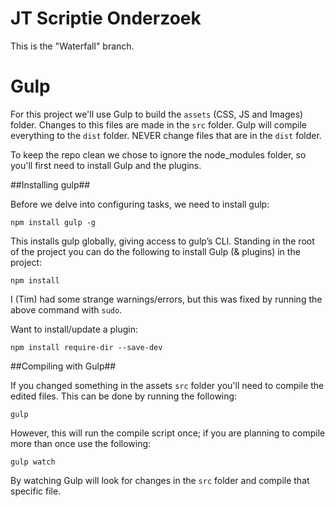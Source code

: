 JT Scriptie Onderzoek
==

This is the "Waterfall" branch.

Gulp
==

For this project we'll use Gulp to build the `assets` (CSS, JS and Images) folder. Changes to this files are made in the `src` folder. Gulp will compile everything to the `dist` folder. NEVER change files that are in the `dist` folder.

To keep the repo clean we chose to ignore the node_modules folder, so you'll first need to install Gulp and the plugins.

##Installing gulp##

Before we delve into configuring tasks, we need to install gulp:

    npm install gulp -g

This installs gulp globally, giving access to gulp’s CLI. Standing in the root of the project you can do the following to install Gulp (& plugins) in the project:

    npm install

I (Tim) had some strange warnings/errors, but this was fixed by running the above command with `sudo`.

Want to install/update a plugin:

    npm install require-dir --save-dev

##Compiling with Gulp##

If you changed something in the assets `src` folder you'll need to compile the edited files. This can be done by running the following:

    gulp

However, this will run the compile script once; if you are planning to compile more than once use the following:

    gulp watch

By watching Gulp will look for changes in the `src` folder and compile that specific file.